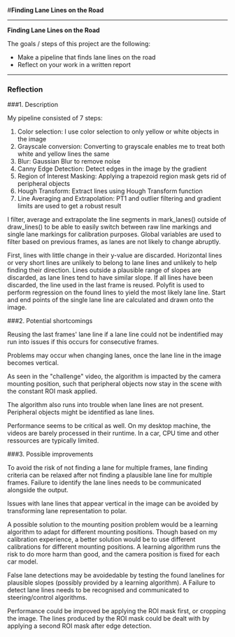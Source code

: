 #**Finding Lane Lines on the Road** 


---

**Finding Lane Lines on the Road**

The goals / steps of this project are the following:
* Make a pipeline that finds lane lines on the road
* Reflect on your work in a written report

---

### Reflection

###1. Description

My pipeline consisted of 7 steps:
1. Color selection: I use color selection to only yellow or white objects in the image
2. Grayscale conversion: Converting to grayscale enables me to treat both white and yellow lines the same
3. Blur: Gaussian Blur to remove noise
4. Canny Edge Detection: Detect edges in the image by the gradient
5. Region of Interest Masking: Applying a trapezoid region mask gets rid of peripheral objects
6. Hough Transform: Extract lines using Hough Transform function
7. Line Averaging and Extrapolation: PT1 and outlier filtering and gradient limits are used to get a robust result


I filter, average and extrapolate the line segments in mark_lanes() outside of draw_lines() to be able to easily switch between raw line markings and single lane markings for calibration purposes. Global variables are used to filter based on previous frames, as lanes are not likely to change abruptly.

First, lines with little change in their y-value are discarded. Horizontal lines or very short lines are unlikely to belong to lane lines and unlikely to help finding their direction. Lines outside a plausible range of slopes are discarded, as lane lines tend to have similar slope. If all lines have been discarded, the line used in the last frame is reused. Polyfit is used to perform regression on the found lines to yield the most likely lane line. Start and end points of the single lane line are calculated and drawn onto the image.


###2. Potential shortcomings

Reusing the last frames' lane line if a lane line could not be indentified may run into issues if this occurs for consecutive frames.

Problems may occur when changing lanes, once the lane line in the image becomes vertical.

As seen in the "challenge" video, the algorithm is impacted by the camera mounting position, such that peripheral objects now stay in the scene with the constant ROI mask applied. 

The algorithm also runs into trouble when lane lines are not present. Peripheral objects might be identified as lane lines.

Performance seems to be critical as well. On my desktop machine, the videos are barely processed in their runtime. In a car, CPU time and other ressources are typically limited.

###3. Possible improvements

To avoid the risk of not finding a lane for multiple frames, lane finding criteria can be relaxed after not finding a plausible lane line for multiple frames. Failure to identify the lane lines needs to be communicated alongside the output.

Issues with lane lines that appear vertical in the image can be avoided by transforming lane representation to polar.

A possible solution to the mounting position problem would be a learning algorithm to adapt for different mounting positions. Though based on my calibration experience, a better solution would be to use different calibrations for different mounting positions. A learning algorithm runs the risk to do more harm than good, and the camera position is fixed for each car model.

False lane detections may be avoidedable by testing the found lanelines for plausible slopes (possibly provided by a learning algorithm). A Failure to detect lane lines needs to be recognised and communicated to steering/control algorithms.

Performance could be improved be applying the ROI mask first, or cropping the image. The lines produced by the ROI mask could be dealt with by applying a second ROI mask after edge detection.